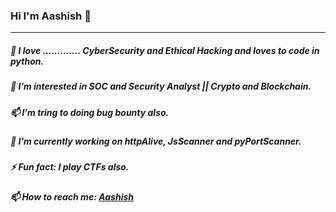 <h3>Hi I'm Aashish 👋</h3> 

<hr>

<h5> 👀 I love .............  CyberSecurity and Ethical Hacking and loves to code in python.</h5>
<h5>🌱 I’m interested in SOC and Security Analyst || Crypto and Blockchain. </h5>
<h5> 📫 I'm tring to doing bug bounty also.</h5>
<h5>🔭 I’m currently working on httpAlive, JsScanner and pyPortScanner. </h5>
<h5>⚡ Fun fact: I play CTFs also. </h5>
<h5> 📫 How to reach me: <a href="https://www.linkedin.com/in/bande-aashish/" >Aashish</a></h5>



<!--
**aashish36/aashish36** is a ✨ _special_ ✨ repository because its `README.md` (this file) appears on your GitHub profile.

Here are some ideas to get you started:

- 🔭 I’m currently working on ...
- 🌱 I’m currently learning ...
- 👯 I’m looking to collaborate on ...
- 🤔 I’m looking for help with ...
- 💬 Ask me about ...
- 📫 How to reach me: ...
- 😄 Pronouns: ...
- ⚡ Fun fact: ...
-->
